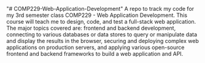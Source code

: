 "# COMP229-Web-Application-Development" 
A repo to track my code for my 3rd semester class COMP229 - Web Application Development. This course will teach me to design, code, and test a full-stack web application. The major topics covered are: frontend and backend development, connecting to various databases or data stores to query or manipulate data and display the results in the browser, securing and deploying complex web applications on production servers, and applying various open-source frontend and backend frameworks to build a web application and API. 
